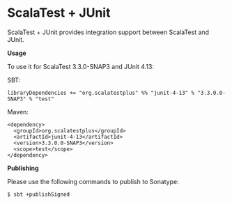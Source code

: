 # ScalaTest + JUnit
ScalaTest + JUnit provides integration support between ScalaTest and JUnit.

**Usage**

To use it for ScalaTest 3.3.0-SNAP3 and JUnit 4.13: 

SBT: 

```
libraryDependencies += "org.scalatestplus" %% "junit-4-13" % "3.3.0.0-SNAP3" % "test"
```

Maven: 

```
<dependency>
  <groupId>org.scalatestplus</groupId>
  <artifactId>junit-4-13</artifactId>
  <version>3.3.0.0-SNAP3</version>
  <scope>test</scope>
</dependency>
```

**Publishing**

Please use the following commands to publish to Sonatype: 

```
$ sbt +publishSigned
```